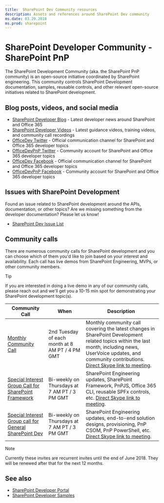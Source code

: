 ```yaml
---
title:  SharePoint Dev Community resources
description: Assets and references around SharePoint Dev community
ms.date: 03.29.2018
ms.prod: sharepoint
---
```


# SharePoint Developer Community - SharePoint PnP

The SharePoint Development Community (aka. the SharePoint PnP community) is an open-source initiative coordinated by SharePoint engineering. This community controls SharePoint Development documentation, samples, reusable controls, and other relevant open-source initiatives related to SharePoint development.

## Blog posts, videos, and social media

* [SharePoint Developer Blog](http://dev.office.com/blogs) - Latest developer news around SharePoint and Office 365
* [SharePoint Developer Videos](http://aka.ms/spdev-videos) - Latest guidance videos, training videos, and community call recordings
* [OfficeDev Twitter](https://twitter.com/officedev) - Official communication channel for SharePoint and Office 365 developer topics
* [OfficeDevPnP Twitter](https://twitter.com/officedevpnp) - Community account for SharePoint and Office 365 developer topics
* [OfficeDev Facebook](https://www.facebook.com/OfficeDev/) - Official communication channel for SharePoint and Office 365 developer topics
* [OfficeDevPnP Facebook](https://www.facebook.com/OfficeDevPnP/) - Community account for SharePoint and Office 365 developer topics


## Issues with SharePoint Development

Found an issue related to SharePoint development around the APIs, documentation, or other topics? Are we missing something from the developer documentation? Please let us know!

* [SharePoint Dev Issue List](https://github.com/SharePoint/sp-dev-docs/issues)

## Community calls

There are numerous community calls for SharePoint development and you can choose which of them you'd like to join based on your interest and availability. Each call has live demos from SharePoint Engineering, MVPs, or other community members. 

> [!TIP]
> If you are interested in doing a live demo in any of our community calls, please reach out and we'll get you a 10-15 min spot for demonstrating your SharePoint development topic(s).

| Community Call | When | Description |
|--------|--------|--------|
| [Monthly Community Call](https://aka.ms/sppnp-call) | 2nd Tuesday of each month at 8 AM PT / 4 PM GMT | Monthly community call covering the latest changes in SharePoint Development related topics within the last month, including news, UserVoice updates, and community contributions. [Direct Skype link to meeting](https://meet.lync.com/microsoft/vesaj/WVZ5CVZV). |
| [Special Interest Group Call for SharePoint Framework](https://aka.ms/spdev-spfx-call) | Bi-weekly on Thursdays at 7 AM PT / 3 PM GMT | SharePoint Engineering updates, SharePoint Framework, PnPJS, Office 365 CLI, reusable SPFx controls, etc. [Direct Skype link to meeting](https://meet.lync.com/microsoft/patrodg/G0C1PCKS). |
| [Special Interest Group call for General SharePoint Dev](https://aka.ms/spdev-sig-call) | Bi-weekly on Thursdays at 7 AM PT / 3 PM GMT | SharePoint Engineering updates, end-to-end solution designs, provisioning, PnP CSOM, PnP PowerShell, etc. [Direct Skype link to meeting](https://meet.lync.com/microsoft/vesaj/D2HB7HDL). |


> [!NOTE]
> Currently these invites are recurrent invites until the end of June 2018. They will be renewed after that for the next 12 months.

## See also

- [SharePoint Developer Portal](http://aka.ms/spdev)
- [SharePoint Developer Samples](http://aka.ms/spdev-samples)
